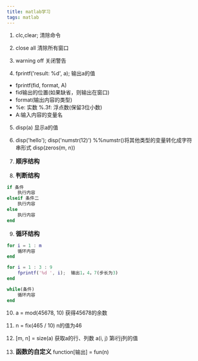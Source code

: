```yaml
---
title: matlab学习
tags: matlab
---
```


1. clc,clear;   清除命令

2. close all   清除所有窗口

3. warning off   关闭警告
<!--more-->

4. fprintf('result: %d', a); 输出a的值

* fprintf(fid, format, A)
* fid输出的位置(如果缺省，则输出在窗口)
* format(输出内容的类型)
* %e: 实数   %.3f: 浮点数(保留3位小数)
* A:输入内容的变量名

5. disp(a) 显示a的值

6. disp('hello');
   disp('numstr(12)')   %%numstr()将其他类型的变量转化成字符串形式
   disp(zeros(m, n))

7. <font size=3>**顺序结构**</font>

8. <font size=3>**判断结构**</font>
```matlab
if 条件
	执行内容
elseif 条件二
	执行内容
else
	执行内容
end
```

9. <font size=3>**循环结构**</font>
```matlab
for i = 1 : m
	循环内容
end

for i = 1 : 3 : 9
	fprintf('%d ', i);  输出1，4，7(步长为3)
end

while(条件)
	循环内容
end
```

10. a = mod(45678, 10)   获得45678的余数

11. n = fix(465 / 10)    n的值为46

12. [m, n] = size(a)   获取a的行、列数
	a(i, j)   第i行j列的值

13. <font size=3>**函数的自定义**</font>
function[输出] = fun(n)


